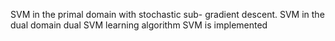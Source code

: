 SVM in the primal domain with stochastic sub-
gradient descent.
SVM in the dual domain
dual SVM learning algorithm 
SVM is implemented
